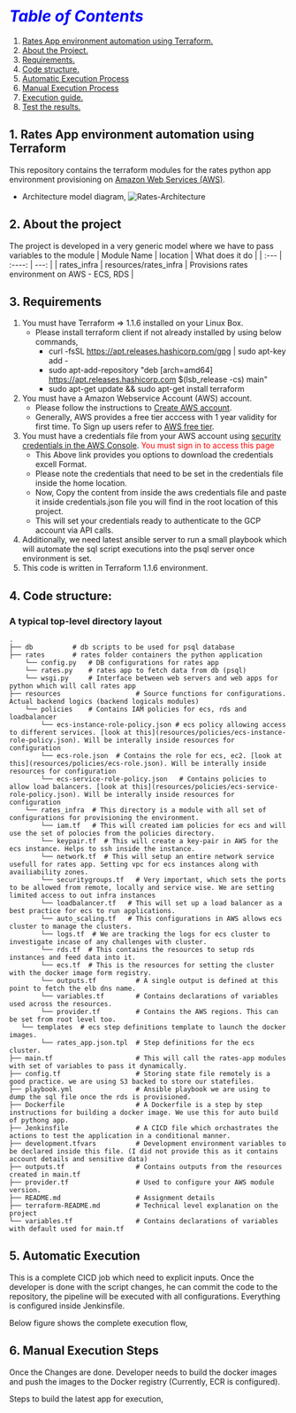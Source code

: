 # <span style="color:blue"> <em>Table of Contents</em> </span>

1. [ Rates App environment automation using Terraform. ](#ratesappenvironmentautomationusingTerraform)
2. [About the Project. ](#abouttheproject)
3. [ Requirements. ](#Requirements)
4. [ Code structure. ](#Codestructure)
5. [Automatic Execution Process](#AutoExecution)
6. [ Manual Execution Process](#ManualExecution)
7. [ Execution guide. ](#Executionguide)
8. [ Test the results. ](#Testtheresults)


<a name="ratesappenvironmentautomationusingTerraform"></a>
## 1. Rates App environment automation using Terraform

This repository contains the terraform modules for the rates python app environment provisioning on [Amazon Web Services (AWS)](https://aws.amazon.com/console/).

- Architecture model diagram,
   ![Rates-Architecture](http)

<a name="abouttheproject"></a>
## 2. About the project

The project is developed in a very generic model where we have to pass variables to the module
| Module Name      | location | What does it do     |
| :---        |    :----:   |          ---: |
| rates_infra      | resources/rates_infra       | Provisions rates environment on AWS - ECS, RDS  |


<a name="Requirements"></a>
## 3. Requirements

1. You must have Terraform => 1.1.6 installed on your Linux Box.
   - Please install terraform client if not already installed by using below commands,
     - curl -fsSL https://apt.releases.hashicorp.com/gpg | sudo apt-key add -
     - sudo apt-add-repository "deb [arch=amd64] https://apt.releases.hashicorp.com $(lsb_release -cs) main"
     - sudo apt-get update && sudo apt-get install terraform
2. You must have a Amazon Webservice Account (AWS) account.
   - Please follow the instructions to [Create AWS account](https://portal.aws.amazon.com/billing/signup?nc2=h_ct&src=header_signup&redirect_url=https%3A%2F%2Faws.amazon.com%2Fregistration-confirmation#/start).
   - Generally, AWS provides a free tier acccess with 1 year validity for first time. To Sign up users refer to [AWS free tier](https://aws.amazon.com/free/).
<a name="step-3.3"></a>
3. You must have a credentials file from your AWS account using [security credentials in the AWS Console](https://console.aws.amazon.com/iam/home?region=eu-west-1#/security_credentials).<span style="color:red">  You must sign in to access this page </span>
   - This Above link provides you options to download the credentials excell Format.
   - Please note the credentials that need to be set in the credentials file inside the home location.
   - Now, Copy the content from inside the aws credentials file and paste it inside credentials.json file you will find in the root location of this project.
   - This will set your credentials ready to authenticate to the GCP account via API calls.
4. Additionally, we need latest ansible server to run a small playbook which will automate the sql script executions into the psql server once environment is set.
5. This code is written in Terraform 1.1.6 environment.

<a name="Codestructure"></a>
## 4. Code structure:

### A typical top-level directory layout

    .
    ├── db          # db scripts to be used for psql database
    ├── rates       # rates folder containers the python application
        └── config.py   # DB configurations for rates app
        └── rates.py    # rates app to fetch data from db (psql)
        └── wsgi.py     # Interface between web servers and web apps for python which will call rates app
    ├── resources                   # Source functions for configurations. Actual backend logics (backend logicals modules)
        └── policies    # Contains IAM policies for ecs, rds and loadbalancer
            └── ecs-instance-role-policy.json # ecs policy allowing access to different services. [look at this](resources/policies/ecs-instance-role-policy.json). Will be interally inside resources for configuration
            └── ecs-role.json  # Contains the role for ecs, ec2. [look at this](resources/policies/ecs-role.json). Will be interally inside resources for configuration
            └── ecs-service-role-policy.json   # Contains policies to allow load balancers. [look at this](resources/policies/ecs-service-role-policy.json). Will be interally inside resources for configuration
        └── rates_infra  # This directory is a module with all set of configurations for provisioning the environment.
            └── iam.tf   # This will created iam policies for ecs and will use the set of polocies from the policies directory.
            └── keypair.tf  # This will create a key-pair in AWS for the ecs instance. Helps to ssh inside the instance.
            └── network.tf  # This will setup an entire network service usefull for rates app. Setting vpc for ecs instances along with availiability zones.
            └── securitygroups.tf   # Very important, which sets the ports to be allowed from remote, locally and service wise. We are setting limited access to out infra instances
            └── loadbalancer.tf   # This will set up a load balancer as a best practice for ecs to run applications.
            └── auto_scaling.tf   # This configurations in AWS allows ecs cluster to manage the clusters.
            └── logs.tf  # We are tracking the logs for ecs cluster to investigate incase of any challenges with cluster.
            └── rds.tf  # This contains the resources to setup rds instances and feed data into it.
            └── ecs.tf  # This is the resources for setting the cluster with the docker image form registry.
            └── outputs.tf          # A single output is defined at this point to fetch the elb dns name.
            └── variables.tf        # Contains declarations of variables used across the resources.
            └── provider.tf         # Contains the AWS regions. This can be set from root level too.
       └── templates  # ecs step definitions template to launch the docker images.
            └── rates_app.json.tpl  # Step definitions for the ecs cluster.
    ├── main.tf                     # This will call the rates-app modules with set of variables to pass it dynamically.
    ├── config.tf                   # Storing state file remotely is a good practice. we are using S3 backed to store our statefiles.
    ├── playbook.yml                # Ansible playbook we are using to dump the sql file once the rds is provisioned.
    ├── Dockerfile                  # A Dockerfile is a step by step instructions for building a docker image. We use this for auto build of pythong app.
    ├── Jenkinsfile                 # A CICD file which orchastrates the actions to test the application in a conditional manner.
    ├── development.tfvars          # Development environment variables to be declared inside this file. (I did not provide this as it contains account details and sensitive data)
    ├── outputs.tf                  # Contains outputs from the resources created in main.tf
    ├── provider.tf                 # Used to configure your AWS module version.
    ├── README.md                   # Assignment details
    ├── terraform-README.md         # Technical level explanation on the project
    └── variables.tf                # Contains declarations of variables with default used for main.tf

<a name="AutoExecution"></a>
## 5. Automatic Execution

This is a complete CICD job which need to explicit inputs. Once the developer is done with the script changes, he can commit the code to the repository, the pipeline will be executed with all configurations. Everything is configured inside Jenkinsfile.

Below figure shows the complete execution flow,


<a name="ManualExecution"></a>
## 6. Manual Execution Steps

Once the Changes are done. Developer needs to build the docker images and push the images to the Docker registry (Currently, ECR is configured).

Steps to build the latest app for execution,

